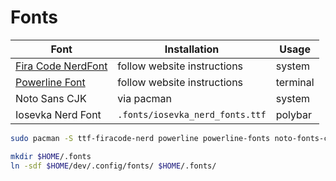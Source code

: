 # Fonts

| Font                                      | Installation                    | Usage    |
| ----------------------------------------- | ------------------------------- | -------- |
| [Fira Code NerdFont][fonts.firacode.nerd] | follow website instructions     | system   |
| [Powerline Font][fonts.powerline]         | follow website instructions     | terminal |
| Noto Sans CJK                             | via pacman                      | system   |
| Iosevka Nerd Font                         | `.fonts/iosevka_nerd_fonts.ttf` | polybar  |

```bash
sudo pacman -S ttf-firacode-nerd powerline powerline-fonts noto-fonts-cjk
```

```bash
mkdir $HOME/.fonts
ln -sdf $HOME/dev/.config/fonts/ $HOME/.fonts/
```

[fonts.firacode.nerd]: https://github.com/ryanoasis/nerd-fonts/tree/master/patched-fonts/FiraCode
[fonts.powerline]: https://github.com/powerline/fonts
